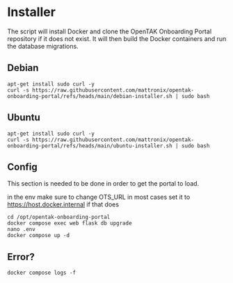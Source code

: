 # Installer 

The script will install Docker and clone the OpenTAK Onboarding Portal repository if it does not exist. It will then build the Docker containers and run the database migrations. 

## Debian 

```
apt-get install sudo curl -y
curl -s https://raw.githubusercontent.com/mattronix/opentak-onboarding-portal/refs/heads/main/debian-installer.sh | sudo bash

```

## Ubuntu 

```
apt-get install sudo curl -y
curl -s https://raw.githubusercontent.com/mattronix/opentak-onboarding-portal/refs/heads/main/ubuntu-installer.sh | sudo bash

```

## Config 
This section is needed to be done in order to get the portal to load. 

in the env make sure to change OTS_URL in most cases set it to https://host.docker.internal if that does 
```
cd /opt/opentak-onboarding-portal
docker compose exec web flask db upgrade
nano .env
docker compose up -d
```

## Error?

```
docker compose logs -f
```